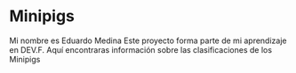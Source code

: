 # Minipigs
Mi nombre es Eduardo Medina
Este proyecto forma parte de mi aprendizaje en DEV.F.
Aquí encontraras información sobre las clasificaciones de los Minipigs